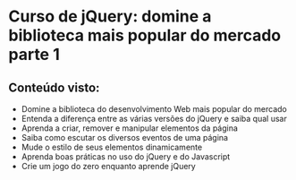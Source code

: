 # Curso de jQuery: domine a biblioteca mais popular do mercado parte 1


## Conteúdo visto:

<ul>
  <li> Domine a biblioteca do desenvolvimento Web mais popular do mercado
  <li> Entenda a diferença entre as várias versões do jQuery e saiba qual usar
  <li> Aprenda a criar, remover e manipular elementos da página
  <li> Saiba como escutar os diversos eventos de uma página
  <li> Mude o estilo de seus elementos dinamicamente
  <li> Aprenda boas práticas no uso do jQuery e do Javascript
  <li> Crie um jogo do zero enquanto aprende jQuery
</ul>